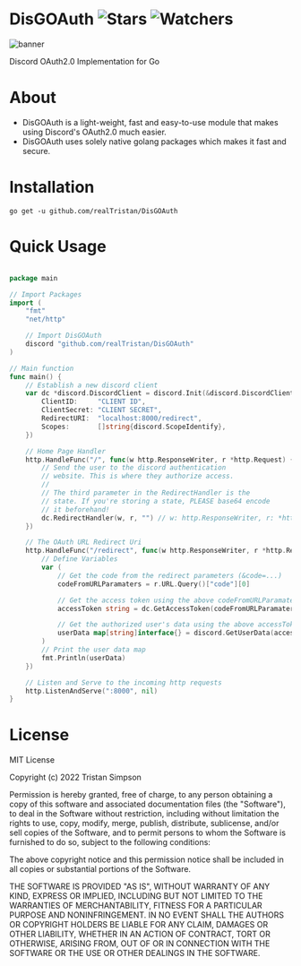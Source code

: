 # DisGOAuth ![Stars](https://img.shields.io/github/stars/realTristan/disgoauth?color=brightgreen) ![Watchers](https://img.shields.io/github/watchers/realTristan/disgoauth?label=Watchers)
![banner](https://user-images.githubusercontent.com/75189508/188035581-008c64d0-d59a-4a95-9e75-55cb3d8f4e79.png)

Discord OAuth2.0 Implementation for Go 

# About
- DisGOAuth is a light-weight, fast and easy-to-use module that makes using Discord's OAuth2.0 much easier. 
- DisGOAuth uses solely native golang packages which makes it fast and secure.

# Installation
`go get -u github.com/realTristan/DisGOAuth`

# Quick Usage
```go

package main

// Import Packages
import (
	"fmt"
	"net/http"

	// Import DisGOAuth
	discord "github.com/realTristan/DisGOAuth"
)

// Main function
func main() {
	// Establish a new discord client
	var dc *discord.DiscordClient = discord.Init(&discord.DiscordClient{
		ClientID:     "CLIENT ID",
		ClientSecret: "CLIENT SECRET",
		RedirectURI:  "localhost:8000/redirect",
		Scopes:       []string{discord.ScopeIdentify},
	})

	// Home Page Handler
	http.HandleFunc("/", func(w http.ResponseWriter, r *http.Request) {
		// Send the user to the discord authentication
		// website. This is where they authorize access.
        //
        // The third parameter in the RedirectHandler is the
        // state. If you're storing a state, PLEASE base64 encode
        // it beforehand!
		dc.RedirectHandler(w, r, "") // w: http.ResponseWriter, r: *http.Request, state: string
	})

	// The OAuth URL Redirect Uri
	http.HandleFunc("/redirect", func(w http.ResponseWriter, r *http.Request) {
		// Define Variables
		var (
			// Get the code from the redirect parameters (&code=...)
			codeFromURLParamaters = r.URL.Query()["code"][0]

			// Get the access token using the above codeFromURLParamaters
			accessToken string = dc.GetAccessToken(codeFromURLParamaters)

			// Get the authorized user's data using the above accessToken
			userData map[string]interface{} = discord.GetUserData(accessToken)
		)
		// Print the user data map
		fmt.Println(userData)
	})

	// Listen and Serve to the incoming http requests
	http.ListenAndServe(":8000", nil)
}
```

# License
MIT License

Copyright (c) 2022 Tristan Simpson

Permission is hereby granted, free of charge, to any person obtaining a copy of this software and associated documentation files (the "Software"), to deal in the Software without restriction, including without limitation the rights to use, copy, modify, merge, publish, distribute, sublicense, and/or sell copies of the Software, and to permit persons to whom the Software is furnished to do so, subject to the following conditions:

The above copyright notice and this permission notice shall be included in all copies or substantial portions of the Software.

THE SOFTWARE IS PROVIDED "AS IS", WITHOUT WARRANTY OF ANY KIND, EXPRESS OR IMPLIED, INCLUDING BUT NOT LIMITED TO THE WARRANTIES OF MERCHANTABILITY, FITNESS FOR A PARTICULAR PURPOSE AND NONINFRINGEMENT. IN NO EVENT SHALL THE AUTHORS OR COPYRIGHT HOLDERS BE LIABLE FOR ANY CLAIM, DAMAGES OR OTHER LIABILITY, WHETHER IN AN ACTION OF CONTRACT, TORT OR OTHERWISE, ARISING FROM, OUT OF OR IN CONNECTION WITH THE SOFTWARE OR THE USE OR OTHER DEALINGS IN THE SOFTWARE.
